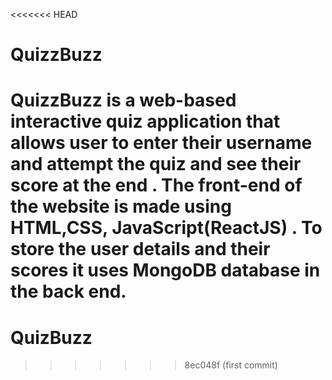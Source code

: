 <<<<<<< HEAD
# QuizzBuzz
QuizzBuzz is a web-based interactive quiz application that allows user to enter their username and  attempt the quiz and see their score at the end . The front-end of the website is made using  HTML,CSS, JavaScript(ReactJS) . To store the user details and their scores it uses MongoDB database  in the back end.
=======
# QuizBuzz
 
>>>>>>> 8ec048f (first commit)
